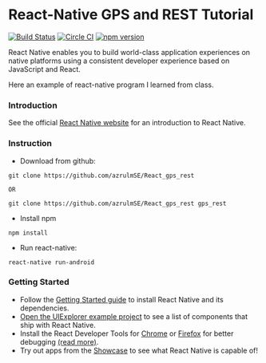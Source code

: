 
# React-Native GPS and REST Tutorial
[![Build Status](https://travis-ci.org/facebook/react-native.svg?branch=master)](https://github.com/azrulmSE/React_gps_rest) [![Circle CI](https://circleci.com/gh/facebook/react-native.svg?style=shield)](https://github.com/azrulmSE/React_gps_rest) [![npm version](https://badge.fury.io/js/react-native.svg)](https://github.com/azrulmSE/React_gps_rest)

React Native enables you to build world-class application experiences on native platforms using a consistent developer experience based on JavaScript and React.

Here an example of react-native program I learned from class.

### Introduction

See the official [React Native website](https://facebook.github.io/react-native/) for an introduction to React Native.

### Instruction

 - Download from github:

``` git clone https://github.com/azrulmSE/React_gps_rest ```

	OR
	
```git clone https://github.com/azrulmSE/React_gps_rest gps_rest ```
- Install npm

``` npm install ```

 - Run react-native:
```
react-native run-android
```

### Getting Started

- Follow the [Getting Started guide](https://facebook.github.io/react-native/docs/getting-started.html) to install React Native and its dependencies.
- [Open the UIExplorer example project](#examples) to see a list of components that ship with React Native.
- Install the React Developer Tools for [Chrome](https://chrome.google.com/webstore/detail/react-developer-tools/fmkadmapgofadopljbjfkapdkoienihi) or [Firefox](https://addons.mozilla.org/firefox/addon/react-devtools/) for better debugging [(read more)](https://facebook.github.io/react-native/docs/debugging.html).
- Try out apps from the [Showcase](https://facebook.github.io/react-native/showcase.html) to see what React Native is capable of!
